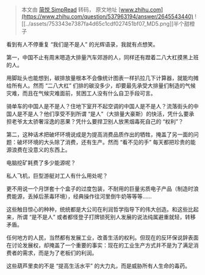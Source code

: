 > 本文由 [简悦 SimpRead](http://ksria.com/simpread/) 转码， 原文地址 [www.zhihu.com](https://www.zhihu.com/question/537963194/answer/2645543440) ![[../assets/753343e7387fa4d65c1cdf027451bf07_MD5.png]]半个甜橙子

看到有人不停重复 “我们是不是人” 的光辉语录，我就有点想笑。

第一，中国不止有周末嗯造大排量汽车郊游的人，同样还有蹬着二八大杠摸黑上班的人。

用脚趾头也能想到，碳排放量根本不会像统计图表一样扒拉几下计算器，就能均摊给所有人。然而 “二八大杠” 们排的碳没多少，却要最先承受大排量们制造的气候灾难，而且在气候灾难面前，贫困工人没有什么自卫手段可言。

骑单车的中国人是不是人？住地下室开不起空调的中国人是不是人？流落街头的中国人是不是人？他们享受不到所谓 “是人”（大排量大豪斯）的快活，凭什么要承担老爷太太骄奢淫逸的恶果？凭什么要捍卫别人放黑烟毒死自己的 “权利”？

第二，这种话术把破坏环境说成是为提高消费品质作出的牺牲，掩盖了另一面的问题：破坏环境的大头除了消费，还有生产。然而 “看不见的手” 每天都把珍贵的能源浪费在没意义的东西上。

电脑挖矿耗费了多少能源呢？

私人飞机，巨型游艇对工人有什么用处呢？

更不用说一个月饼套十个盒子的过度包装，不耐用的巨量劣质电子产品（制造时浪费能源，丢掉后荼毒环境），经典操作往河里倒牛奶等等等……

这些触目惊心的种种，统统都是大公司在利润哲学指导下的伟大创造。和这些比起来，所谓 “是不是人” 或者都怪登子打牌锁死别人发展的说法纯属避重就轻，转移矛盾。

任何地方的人民，当然都有发展工业，改善生活的权利。但现在的反环保说辞表面在讨论发展权，却掩盖了一个重要的事实：现在的工业生产方式并不是为了满足消费者的需求，而是为了老板们的利润。

这些葫芦里卖的不是 “提高生活水平” 的大力丸，而是威胁所有人生命的毒药。